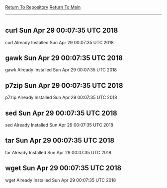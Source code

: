 [Return To Repository](https://github.com/deathbybandaid/piholeparser/)
[Return To Main](https://github.com/deathbybandaid/piholeparser/blob/dev-nomerge/RecentRunLogs/Mainlog.md)
____________________________________
# 
## curl Sun Apr 29 00:07:35 UTC 2018
curl Already Installed Sun Apr 29 00:07:35 UTC 2018
## gawk Sun Apr 29 00:07:35 UTC 2018
gawk Already Installed Sun Apr 29 00:07:35 UTC 2018
## p7zip Sun Apr 29 00:07:35 UTC 2018
p7zip Already Installed Sun Apr 29 00:07:35 UTC 2018
## sed Sun Apr 29 00:07:35 UTC 2018
sed Already Installed Sun Apr 29 00:07:35 UTC 2018
## tar Sun Apr 29 00:07:35 UTC 2018
tar Already Installed Sun Apr 29 00:07:35 UTC 2018
## wget Sun Apr 29 00:07:35 UTC 2018
wget Already Installed Sun Apr 29 00:07:35 UTC 2018
